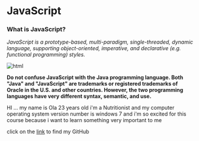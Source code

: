 # JavaScript

### What is JavaScript?
*JavaScript is a prototype-based, multi-paradigm, single-threaded, dynamic language, supporting object-oriented, imperative, and declarative (e.g. functional programming) styles.*

![html](https://datavisioner.net/wp-content/uploads/2020/04/javascript-illustration.png)

**Do not confuse JavaScript with the Java programming language. Both "Java" and "JavaScript" are trademarks or registered trademarks of Oracle in the U.S. and other countries. However, the two programming languages have very different syntax, semantic, and use.**

HI ... my name is Ola 23 years old i'm a Nutritionist and my computer operating system version number is windows 7 and i'm so excited for this course because i want to learn something very important to me 

click on the [link](https://github.com/olaaltaslaq) to find my GitHub
